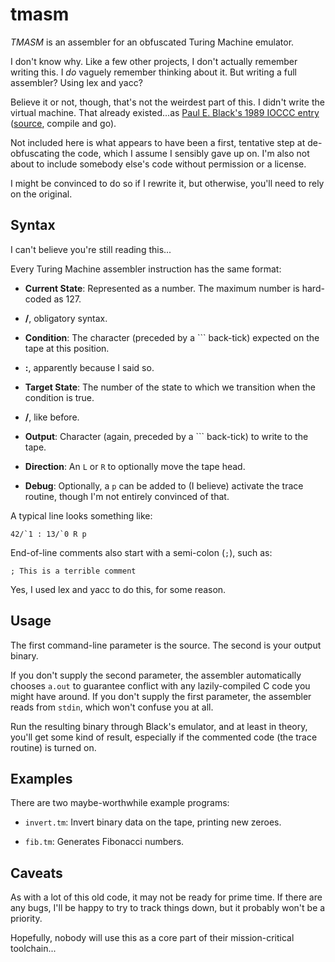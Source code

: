 tmasm
=====

_TMASM_ is an assembler for an obfuscated Turing Machine emulator.

I don't know why.  Like a few other projects, I don't actually remember writing this.  I _do_ vaguely remember thinking about it.  But writing a full assembler?  Using lex and yacc?

Believe it or not, though, that's not the weirdest part of this.  I didn't write the virtual machine.  That already existed...as [Paul E. Black's 1989 IOCCC entry](http://www.ioccc.org/1989/paul.hint) ([source](http://www.ioccc.org/1989/paul.c), compile and go).

Not included here is what appears to have been a first, tentative step at de-obfuscating the code, which I assume I sensibly gave up on.  I'm also not about to include somebody else's code without permission or a license.

I might be convinced to do so if I rewrite it, but otherwise, you'll need to rely on the original.

Syntax
------

I can't believe you're still reading this...

Every Turing Machine assembler instruction has the same format:

 - __Current State__:  Represented as a number.  The maximum number is hard-coded as 127.

 - __/__, obligatory syntax.

 - __Condition__:  The character (preceded by a `\`` back-tick) expected on the tape at this position.

 - __:__, apparently because I said so.

 - __Target State__:  The number of the state to which we transition when the condition is true.

 - __/__, like before.

 - __Output__:  Character (again, preceded by a `\`` back-tick) to write to the tape.

 - __Direction__:  An `L` or `R` to optionally move the tape head.

 - __Debug__:  Optionally, a `p` can be added to (I believe) activate the trace routine, though I'm not entirely convinced of that.

A typical line looks something like:

    42/`1 : 13/`0 R p

End-of-line comments also start with a semi-colon (`;`), such as:

    ; This is a terrible comment

Yes, I used lex and yacc to do this, for some reason.

Usage
-----

The first command-line parameter is the source.  The second is your output binary.

If you don't supply the second parameter, the assembler automatically chooses `a.out` to guarantee conflict with any lazily-compiled C code you might have around.  If you don't supply the first parameter, the assembler reads from `stdin`, which won't confuse you at all.

Run the resulting binary through Black's emulator, and at least in theory, you'll get some kind of result, especially if the commented code (the trace routine) is turned on.

Examples
--------

There are two maybe-worthwhile example programs:

 - `invert.tm`:  Invert binary data on the tape, printing new zeroes.

 - `fib.tm`:  Generates Fibonacci numbers.

Caveats
-------

As with a lot of this old code, it may not be ready for prime time.  If there are any bugs, I'll be happy to try to track things down, but it probably won't be a priority.

Hopefully, nobody will use this as a core part of their mission-critical toolchain...

